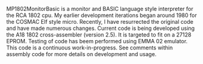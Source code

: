 MP1802MonitorBasic is a monitor and BASIC language style interpreter for the RCA 1802 cpu.  My earlier development
iterations began around 1980 for the COSMAC Elf style micro.  Recently, I have resurrected the original code
and have made numerous changes.  Current code is being developed using the A18 1802 cross-assembler (version 2.5).
It is targeted to fit on a 27128 EPROM.  Testing of code has beem performed using EMMA 02 emulator.  This code is
a continuous work-in-progress.  See comments within assembly code for more details on development and usage.
